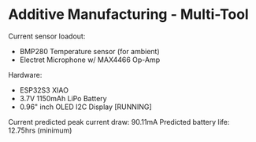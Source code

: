 # Additive Manufacturing - Multi-Tool

Current sensor loadout:
- BMP280 Temperature sensor (for ambient)
- Electret Microphone w/ MAX4466 Op-Amp

Hardware:
- ESP32S3 XIAO
- 3.7V 1150mAh LiPo Battery
- 0.96" inch OLED I2C Display [RUNNING]

Current predicted peak current draw: 90.11mA
Predicted battery life: 12.75hrs (minimum)
